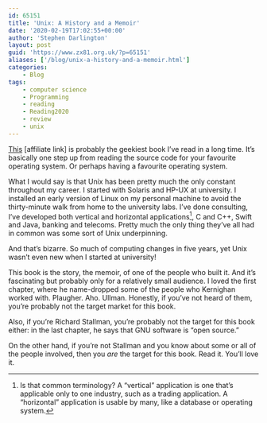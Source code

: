 ```yaml
---
id: 65151
title: 'Unix: A History and a Memoir'
date: '2020-02-19T17:02:55+00:00'
author: 'Stephen Darlington'
layout: post
guid: 'https://www.zx81.org.uk/?p=65151'
aliases: ['/blog/unix-a-history-and-a-memoir.html']
categories:
    - Blog
tags:
    - computer science
    - Programming
    - reading
    - Reading2020
    - review
    - unix
---
```


[This](https://amzn.to/2UZuoyD) [affiliate link] is probably the geekiest book I’ve read in a long time. It’s basically one step up from reading the source code for your favourite operating system. Or perhaps having a favourite operating system.

What I would say is that Unix has been pretty much the only constant throughout my career. I started with Solaris and HP-UX at university. I installed an early version of Linux on my personal machine to avoid the thirty-minute walk from home to the university labs. I’ve done consulting, I’ve developed both vertical and horizontal applications[^1], C and C++, Swift and Java, banking and telecoms. Pretty much the only thing they’ve all had in common was some sort of Unix underpinning.

And that’s bizarre. So much of computing changes in five years, yet Unix wasn’t even new when I started at university!

This book is the story, the memoir, of one of the people who built it. And it’s fascinating but probably only for a relatively small audience. I loved the first chapter, where he name-dropped some of the people who Kernighan worked with. Plaugher. Aho. Ullman. Honestly, if you’ve not heard of them, you’re probably not the target market for this book.

Also, if you’re Richard Stallman, you’re probably not the target for this book either: in the last chapter, he says that GNU software is “open source.”

On the other hand, if you’re not Stallman and you know about some or all of the people involved, then you *are* the target for this book. Read it. You’ll love it.

[^1]: Is that common terminology? A “vertical” application is one that’s applicable only to one industry, such as a trading application. A “horizontal” application is usable by many, like a database or operating system.
